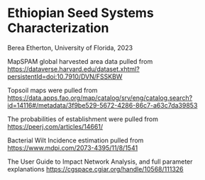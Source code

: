 # Ethiopian Seed Systems Characterization
Berea Etherton, University of Florida, 2023

MapSPAM global harvested area data pulled from https://dataverse.harvard.edu/dataset.xhtml?persistentId=doi:10.7910/DVN/FSSKBW

Topsoil maps were pulled from https://data.apps.fao.org/map/catalog/srv/eng/catalog.search?id=14116#/metadata/3f9be529-5672-4286-86c7-a63c7da39853

The probabilities of establishment were pulled from https://peerj.com/articles/14661/

Bacterial Wilt Incidence estimation pulled from https://www.mdpi.com/2073-4395/11/8/1541

The User Guide to Impact Network Analysis, and full parameter explanations https://cgspace.cgiar.org/handle/10568/111326
